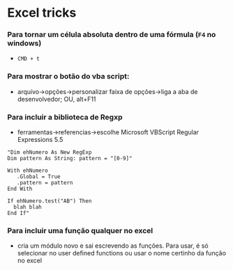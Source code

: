 Excel tricks
============

### Para tornar um célula absoluta dentro de uma fórmula (`F4` no windows)

* `CMD + t`

### Para mostrar o botão do vba script: 

* arquivo->opções->personalizar faixa de opções->liga a aba de desenvolvedor; OU, alt+F11


### Para incluir a biblioteca de Regxp

* ferramentas->referencias->escolhe Microsoft VBScript Regular Expressions 5.5

```vba
"Dim ehNumero As New RegExp
Dim pattern As String: pattern = "[0-9]"

With ehNumero
   .Global = True
   .pattern = pattern
End With

If ehNumero.test("AB") Then
  blah blah
End If"
```
### Para incluir uma função qualquer no excel
* cria um módulo novo e sai escrevendo as funções. Para usar, é só selecionar no user defined functions ou usar o nome certinho da função no excel
